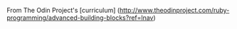 From The Odin Project's [curriculum]
(http://www.theodinproject.com/ruby-programming/advanced-building-blocks?ref=lnav)